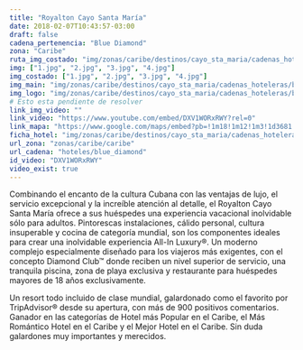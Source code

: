 ```yaml
---
title: "Royalton Cayo Santa María"
date: 2018-02-07T10:43:57-03:00
draft: false
cadena_pertenencia: "Blue Diamond"
zona: "Caribe"
ruta_img_costado: "img/zonas/caribe/destinos/cayo_sta_maria/cadenas_hoteleras/blue_diamond/royalton/royalton_cayo_santa_maria/imagenes_hotel/"
img: ["1.jpg", "2.jpg", "3.jpg", "4.jpg"]
img_costado: ["1.jpg", "2.jpg", "3.jpg", "4.jpg"]
img_main: "img/zonas/caribe/destinos/cayo_sta_maria/cadenas_hoteleras/blue_diamond/royalton/royalton_cayo_santa_maria/ficha_hotel.jpg"
img_logo: "img/zonas/caribe/destinos/cayo_sta_maria/cadenas_hoteleras/blue_diamond/royalton/royalton_cayo_santa_maria/logo/logo_hotel.jpg"
# Esto esta pendiente de resolver
link_img_video: ""
link_video: "https://www.youtube.com/embed/DXV1WORxRWY?rel=0"
link_mapa: "https://www.google.com/maps/embed?pb=!1m18!1m12!1m3!1d3681.9035777689055!2d-79.0397858850389!3d22.657383385139223!2m3!1f0!2f0!3f0!3m2!1i1024!2i768!4f13.1!3m3!1m2!1s0x892a953c92b615af%3A0x191b1055a2641b77!2sRoyalton+Cayo+Santa+Maria!5e0!3m2!1ses!2scl!4v1518031621596"
ficha_hotel: "img/zonas/caribe/destinos/cayo_sta_maria/cadenas_hoteleras/blue_diamond/royalton/royalton_cayo_santa_maria/ficha_hotel.pdf"
url_zona: "zonas/caribe/caribe"
url_cadena: "hoteles/blue_diamond"
id_video: "DXV1WORxRWY"
video_exist: true
---
```

Combinando el encanto de la cultura Cubana con las ventajas de lujo, el servicio excepcional y la increíble atención al detalle, el Royalton Cayo Santa María ofrece a sus huéspedes una experiencia vacacional inolvidable sólo para adultos. Pintorescas instalaciones, cálido personal, cultura insuperable y cocina de categoría mundial, son los componentes ideales para crear una inolvidable experiencia All-In Luxury®. Un moderno complejo especialmente diseñado para los viajeros más exigentes, con el concepto Diamond Club™ donde reciben un nivel superior de servicio, una tranquila piscina, zona de playa exclusiva y restaurante para huéspedes mayores de 18 años exclusivamente.

Un resort todo incluido de clase mundial, galardonado como el favorito por TripAdvisor® desde su apertura, con más de 900 positivos comentarios. Ganador en las categorías de Hotel más Popular en el Caribe, el Más Romántico Hotel en el Caribe y el Mejor Hotel en el Caribe. Sin duda galardones muy importantes y merecidos.
